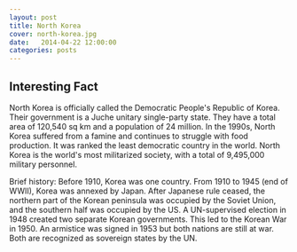 ```yaml
---
layout: post
title: North Korea
cover: north-korea.jpg
date:   2014-04-22 12:00:00
categories: posts
---
```


## Interesting Fact

North Korea is officially called the Democratic People's Republic of Korea. Their government is a Juche unitary single-party state. They have a total area of 120,540 sq km and a population of 24 million. In the 1990s, North Korea suffered from a famine and continues to struggle with food production. It was ranked the least democratic country in the world. North Korea is the world's most militarized society, with a total of 9,495,000 military personnel.

Brief history: Before 1910, Korea was one country. From 1910 to 1945 (end of WWII), Korea was annexed by Japan. After Japanese rule ceased, the northern part of the Korean peninsula was occupied by the Soviet Union, and the southern half was occupied by the US. A UN-supervised election in 1948 created two separate Korean governments. This led to the Korean War in 1950. An armistice was signed in 1953 but both nations are still at war. Both are recognized as sovereign states by the UN. 